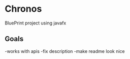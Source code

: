 # Chronos
BluePrint project using javafx

## Goals
-works with apis 
-fix description
-make readme look nice

